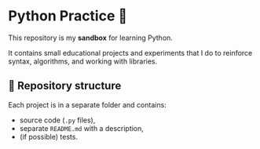 # Python Practice 🐍

This repository is my **sandbox** for learning Python.

It contains small educational projects and experiments that I do to reinforce syntax, algorithms, and working with libraries.

## 📂 Repository structure
Each project is in a separate folder and contains:
- source code (`.py` files),
- separate `README.md` with a description,
- (if possible) tests.
